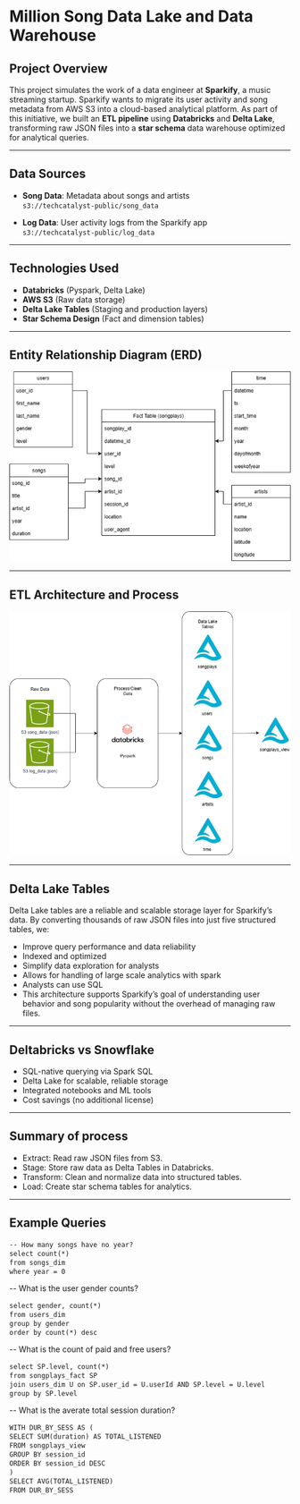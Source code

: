 # Million Song Data Lake and Data Warehouse

## Project Overview

This project simulates the work of a data engineer at **Sparkify**, a music streaming startup. Sparkify wants to migrate its user activity and song metadata from AWS S3 into a cloud-based analytical platform. As part of this initiative, we built an **ETL pipeline** using **Databricks** and **Delta Lake**, transforming raw JSON files into a **star schema** data warehouse optimized for analytical queries.

---

## Data Sources

- **Song Data**: Metadata about songs and artists  
  `s3://techcatalyst-public/song_data`

- **Log Data**: User activity logs from the Sparkify app  
  `s3://techcatalyst-public/log_data`

---

## Technologies Used

- **Databricks** (Pyspark, Delta Lake)
- **AWS S3** (Raw data storage)
- **Delta Lake Tables** (Staging and production layers)
- **Star Schema Design** (Fact and dimension tables)

---

## Entity Relationship Diagram (ERD)

![ERD Diagram](./Star_schema.png)

---

## ETL Architecture and Process

![ETL Process](./ETL_Process.png)



---


## Delta Lake Tables
Delta Lake tables are a reliable and scalable storage layer for Sparkify’s data. By converting thousands of raw JSON files into just five structured tables, we:
- Improve query performance and data reliability
- Indexed and optimized
- Simplify data exploration for analysts
- Allows for handling of large scale analytics with spark
- Analysts can use SQL
- This architecture supports Sparkify’s goal of understanding user behavior and song popularity without the overhead of managing raw files.


---


## Deltabricks vs Snowflake

- SQL-native querying via Spark SQL
- Delta Lake for scalable, reliable storage
- Integrated notebooks and ML tools
- Cost savings (no additional license)

---

## Summary of process
- Extract: Read raw JSON files from S3.
- Stage: Store raw data as Delta Tables in Databricks.
- Transform: Clean and normalize data into structured tables.
- Load: Create star schema tables for analytics.

---

## Example Queries

```
-- How many songs have no year?
select count(*) ​
from songs_dim ​
where year = 0
```
-- What is the user gender counts?
```
select gender, count(*)​
from users_dim ​
group by gender​
order by count(*) desc
```

-- What is the count of paid and free users?
```
select SP.level, count(*)​
from songplays_fact SP​
join users_dim U on SP.user_id = U.userId AND SP.level = U.level​
group by SP.level
```

-- What is the averate total session duration?
```
WITH DUR_BY_SESS AS (​
SELECT SUM(duration) AS TOTAL_LISTENED​
FROM songplays_view​
GROUP BY session_id​
ORDER BY session_id DESC​
)
SELECT AVG(TOTAL_LISTENED)​
FROM DUR_BY_SESS​
```
